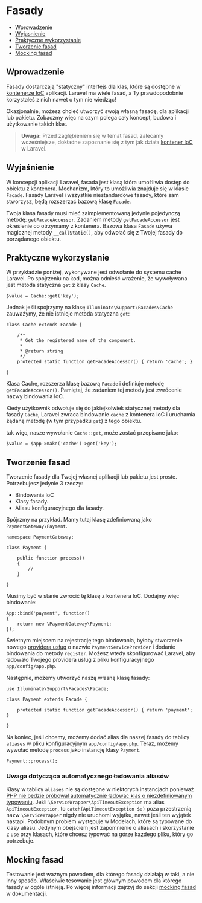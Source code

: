 # Fasady

- [Wprowadzenie](#introduction)
- [Wyjasnienie](#explanation)
- [Praktyczne wykorzystanie](#practical-usage)
- [Tworzenie fasad](#creating-facades)
- [Mocking fasad](#mocking-facades)

<a name="introduction"></a>
## Wprowadzenie

Fasady dostarczają "statyczny" interfejs dla klas, które są dostępne w [kontenerze IoC](/ioc) aplikacji. Laravel ma wiele fasad, a Ty prawdopodobnie korzystałeś z nich nawet o tym nie wiedząc!

Okazjonalnie, możesz chcieć utworzyć swoją własną fasadę, dla aplikacji lub pakietu. Zobaczmy więc na czym polega cały koncept, budowa i użytkowanie takich klas.

> **Uwaga:** Przed zagłębieniem się w temat fasad, zalecamy wcześniejsze, dokładne zapoznanie się z tym jak działa [kontener IoC](/iob) w Laravel.

<a name="explanation"></a>
## Wyjaśnienie

W koncepcji aplikacji Laravel, fasada jest klasą która umożliwia dostęp do obiektu z kontenera. Mechanizm, który to umożliwia znajduje się w klasie `Facade`. Fasady Laravel i wszystkie niestandardowe fasady, które sam stworzysz, będą rozszerzać bazową klasę `Facade`.

Twoja klasa fasady musi mieć zaimplementowaną jedynie pojedynczą metodę: `getFacadeAccessor`. Zadaniem metody `getFacadeAccessor` jest określenie co otrzymamy z kontenera. Bazowa klasa `Fasade` używa magicznej metody `__callStatic()`, aby odwołać się z Twojej fasady do porządanego obiektu.

<a name="practical-usage"></a>
## Praktyczne wykorzystanie

W przykładzie poniżej, wykonywane jest odwołanie do systemu cache Laravel. Po spojrzeniu na kod, można odnieść wrażenie, że wywoływana jest metoda statyczna `get` z klasy `Cache`.

	$value = Cache::get('key');

Jednak jeśli spojrzymy na klasę `Illuminate\Support\Facades\Cache` zauważymy, że nie istnieje metoda statyczna `get`:

	class Cache extends Facade {

		/**
		 * Get the registered name of the component.
		 *
		 * @return string
		 */
		protected static function getFacadeAccessor() { return 'cache'; }

	}

Klasa Cache, rozszerza klasę bazową `Facade` i definiuje metodę `getFacadeAccessor()`. Pamiętaj, że zadaniem tej metody jest zwrócenie nazwy bindowania IoC.

Kiedy użytkownik odwołuje się do jakiejkolwiek statycznej metody dla fasady `Cache`, Laravel zwraca bindowanie `cache` z kontenera IoC i uruchamia żądaną metodę (w tym przypadku `get`) z tego obiektu.

tak więc, nasze wywołanie `Cache::get`, może zostać przepisane jako:

	$value = $app->make('cache')->get('key');

<a name="creating-facades"></a>
## Tworzenie fasad

Tworzenie fasady dla Twojej własnej aplikacji lub pakietu jest proste. Potrzebujesz jedynie 3 rzeczy:

- Bindowania IoC
- Klasy fasady.
- Aliasu konfiguracyjnego dla fasady.

Spójrzmy na przykład. Mamy tutaj klasę zdefiniowaną jako `PaymentGateway\Payment`.

	namespace PaymentGateway;

	class Payment {

		public function process()
		{
			//
		}

	}

Musimy być w stanie zwrócić tę klasę z kontenera IoC. Dodajmy więc bindowanie:

	App::bind('payment', function()
	{
		return new \PaymentGateway\Payment;
	});

Świetnym miejscem na rejestrację tego bindowania, byłoby stworzenie nowego [providera usług](/ioc#service-providers) o nazwie `PaymentServiceProvider` i dodanie bindowania do metody `register`. Możesz wtedy skonfigurować Laravel, aby ładowało Twojego providera usług z pliku konfiguracyjnego `app/config/app.php`.

Następnie, możemy utworzyć naszą własną klasę fasady:

	use Illuminate\Support\Facades\Facade;

	class Payment extends Facade {

		protected static function getFacadeAccessor() { return 'payment'; }

	}

Na koniec, jeśli chcemy, możemy dodać alias dla naszej fasady do tablicy `aliases` w pliku konfiguracyjnym `app/config/app.php`. Teraz, możemy wywołać metodę `process` jako instancję klasy `Payment`.

	Payment::process();

### Uwaga dotycząca automatycznego ładowania aliasów

Klasy w tablicy `aliases` nie są dostępne w niektorych instancjach ponieważ [PHP nie będzie próbował automatycznie ładować klas o niezdefiniowanym typowaniu](https://bugs.php.net/bug.php?id=39003). 
Jeśli `\ServiceWrapper\ApiTimeoutException` ma alias `ApiTimeoutException`, to `catch(ApiTimeoutException $e)` poza przestrzenią nazw `\ServiceWrapper` nigdy nie uruchomi wyjątku, nawet jeśli ten wyjątek nastapi. Podobnym problem występuje w Modelach, które są typowane do klasy aliasu. Jedynym obejściem jest zapomnienie o aliasach i skorzystanie z `use` przy klasach, które chcesz typować na górze każdego pliku, który go potrzebuje.

<a name="mocking-facades"></a>
## Mocking fasad

Testowanie jest ważnym powodem, dla którego fasady działają w taki, a nie inny sposób. Właściwie tesowanie jest głównym powodem dla którego fasady w ogóle istnieją. Po więcej informacji zajrzyj do sekcji [mocking fasad](/testing#mocking-facades) w dokumentacji.
